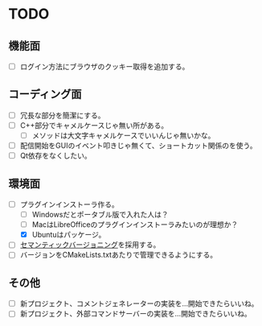 # TODO

## 機能面

* [ ] ログイン方法にブラウザのクッキー取得を追加する。

## コーディング面

* [ ] 冗長な部分を簡潔にする。
* [ ] C++部分でキャメルケースじゃ無い所がある。
    * [ ] メソッドは大文字キャメルケースでいいんじゃ無いかな。
* [ ] 配信開始をGUIのイベント叩きじゃ無くて、ショートカット関係のを使う。
* [ ] Qt依存をなくしたい。

## 環境面

* [ ] プラグインインストーラ作る。
    * [ ] Windowsだとポータブル版で入れた人は？
    * [ ] MacはLibreOfficeのプラグインインストーラみたいのが理想か？
    * [x] Ubuntuはパッケージ。
* [ ] [セマンティックバージョニング](http://semver.org/)を採用する。
* [ ] バージョンをCMakeLists.txtあたりで管理できるようにする。

## その他

* [ ] 新プロジェクト、コメントジェネレーターの実装を…開始できたらいいね。
* [ ] 新プロジェクト、外部コマンドサーバーの実装を…開始できたらいいね。
